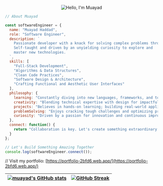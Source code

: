 <!-- Animated Introduction -->
<p align="center">
  <img src="https://readme-typing-svg.herokuapp.com?font=Fira+Code&size=30&duration=4000&pause=500&color=8AF7FF&center=true&vCenter=true&width=435&lines=Hello%2C+I'm+Muayad;Nice+to+meet+you!" alt="Hello, I'm Muayad" />
</p>

<!-- Dracula-Themed Code Block -->
```javascript
// About Muayad

const softwareEngineer = {
  name: "Muayad Haddad",
  role: "Software Engineer",
  description: `
    Passionate developer with a knack for solving complex problems through code.
    Self-taught and driven by an unyielding curiosity to explore and
    master new technologies.
  `,
  skills: [
    "Full-Stack Development",
    "Algorithms & Data Structures",
    "Clean Code Practices",
    "Software Design & Architecture",
    "Crafting Functional and Aesthetic User Interfaces"
  ],
  philosophy: {
    learning: "Constantly diving into new languages, frameworks, and tools.",
    creativity: "Blending technical expertise with design for impactful solutions.",
    projects: "Believes in hands-on learning; building real-world applications.",
    problemSolving: "Enjoys cracking tough challenges and optimizing processes.",
    curiosity: "Driven by a passion for innovation and continuous improvement."
  },
  connect: function() {
    return "Collaboration is key. Let's create something extraordinary!";
  }
};

// Let's Build Something Amazing Together
console.log(softwareEngineer.connect());

```




// Visit my portfolio: [https://portfolio-2bfd6.web.app/](https://portfolio-2bfd6.web.app/)

<table>
<thead>
<tr>
<th>
<a target="_blank" rel="noopener noreferrer nofollow" href="https://github-readme-stats.vercel.app/api?username=muayad&show_icons=true&bg_color=303446&text_color=c6d0f5&icon_color=ca9ee6&title_color=81c8be&hide_border=true">
<img src="https://github-readme-stats.vercel.app/api?username=muayad&show_icons=true&bg_color=303446&text_color=c6d0f5&icon_color=ca9ee6&title_color=81c8be&hide_border=true" alt="muayad's GitHub stats" style="max-width: 100%;">
</a>
</th>
<th>
<a href="https://git.io/streak-stats" rel="nofollow">
<img src="https://streak-stats.demolab.com?user=muayad&theme=catppuccin-frappe&hide_border=true" alt="GitHub Streak" style="max-width: 100%;">
</a>
</th>
</tr>
</thead>
</table>


